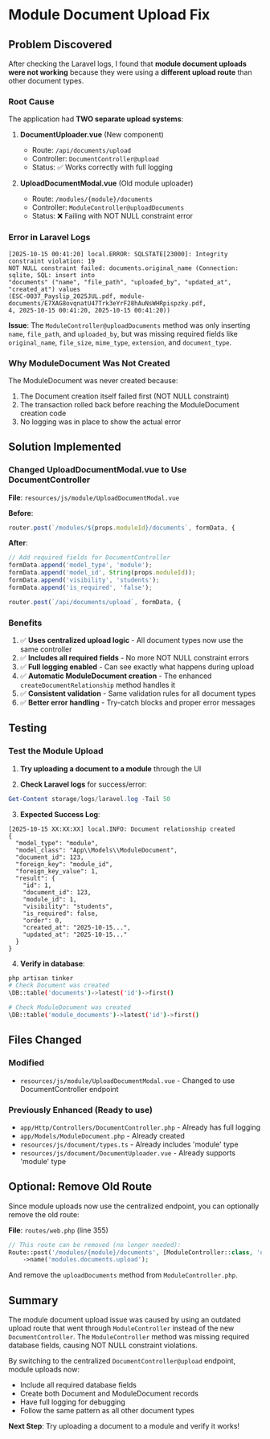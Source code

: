 # Module Document Upload Fix

## Problem Discovered

After checking the Laravel logs, I found that **module document uploads were not working** because they were using a **different upload route** than other document types.

### Root Cause

The application had **TWO separate upload systems**:

1. **DocumentUploader.vue** (New component)
   - Route: `/api/documents/upload`
   - Controller: `DocumentController@upload`
   - Status: ✅ Works correctly with full logging

2. **UploadDocumentModal.vue** (Old module uploader)
   - Route: `/modules/{module}/documents`
   - Controller: `ModuleController@uploadDocuments`
   - Status: ❌ Failing with NOT NULL constraint error

### Error in Laravel Logs

```
[2025-10-15 00:41:20] local.ERROR: SQLSTATE[23000]: Integrity constraint violation: 19 
NOT NULL constraint failed: documents.original_name (Connection: sqlite, SQL: insert into 
"documents" ("name", "file_path", "uploaded_by", "updated_at", "created_at") values 
(ESC-0037_Payslip_2025JUL.pdf, module-documents/E7XAG8ovqnatU47Trk3eYrF28hAuNsWHRpispzky.pdf, 
4, 2025-10-15 00:41:20, 2025-10-15 00:41:20))
```

**Issue**: The `ModuleController@uploadDocuments` method was only inserting `name`, `file_path`, and `uploaded_by`, but was missing required fields like `original_name`, `file_size`, `mime_type`, `extension`, and `document_type`.

### Why ModuleDocument Was Not Created

The ModuleDocument was never created because:
1. The Document creation itself failed first (NOT NULL constraint)
2. The transaction rolled back before reaching the ModuleDocument creation code
3. No logging was in place to show the actual error

## Solution Implemented

### Changed UploadDocumentModal.vue to Use DocumentController

**File**: `resources/js/module/UploadDocumentModal.vue`

**Before**:
```typescript
router.post(`/modules/${props.moduleId}/documents`, formData, {
```

**After**:
```typescript
// Add required fields for DocumentController
formData.append('model_type', 'module');
formData.append('model_id', String(props.moduleId));
formData.append('visibility', 'students');
formData.append('is_required', 'false');

router.post(`/api/documents/upload`, formData, {
```

### Benefits

1. ✅ **Uses centralized upload logic** - All document types now use the same controller
2. ✅ **Includes all required fields** - No more NOT NULL constraint errors
3. ✅ **Full logging enabled** - Can see exactly what happens during upload
4. ✅ **Automatic ModuleDocument creation** - The enhanced `createDocumentRelationship` method handles it
5. ✅ **Consistent validation** - Same validation rules for all document types
6. ✅ **Better error handling** - Try-catch blocks and proper error messages

## Testing

### Test the Module Upload

1. **Try uploading a document to a module** through the UI

2. **Check Laravel logs** for success/error:
```powershell
Get-Content storage/logs/laravel.log -Tail 50
```

3. **Expected Success Log**:
```
[2025-10-15 XX:XX:XX] local.INFO: Document relationship created  
{
  "model_type": "module",
  "model_class": "App\\Models\\ModuleDocument",
  "document_id": 123,
  "foreign_key": "module_id",
  "foreign_key_value": 1,
  "result": {
    "id": 1,
    "document_id": 123,
    "module_id": 1,
    "visibility": "students",
    "is_required": false,
    "order": 0,
    "created_at": "2025-10-15...",
    "updated_at": "2025-10-15..."
  }
}
```

4. **Verify in database**:
```bash
php artisan tinker
# Check Document was created
\DB::table('documents')->latest('id')->first()

# Check ModuleDocument was created
\DB::table('module_documents')->latest('id')->first()
```

## Files Changed

### Modified
- `resources/js/module/UploadDocumentModal.vue` - Changed to use DocumentController endpoint

### Previously Enhanced (Ready to use)
- `app/Http/Controllers/DocumentController.php` - Already has full logging
- `app/Models/ModuleDocument.php` - Already created
- `resources/js/document/types.ts` - Already includes 'module' type
- `resources/js/document/DocumentUploader.vue` - Already supports 'module' type

## Optional: Remove Old Route

Since module uploads now use the centralized endpoint, you can optionally remove the old route:

**File**: `routes/web.php` (line 355)

```php
// This route can be removed (no longer needed):
Route::post('/modules/{module}/documents', [ModuleController::class, 'uploadDocuments'])
    ->name('modules.documents.upload');
```

And remove the `uploadDocuments` method from `ModuleController.php`.

## Summary

The module document upload issue was caused by using an outdated upload route that went through `ModuleController` instead of the new `DocumentController`. The `ModuleController` method was missing required database fields, causing NOT NULL constraint violations.

By switching to the centralized `DocumentController@upload` endpoint, module uploads now:
- Include all required database fields
- Create both Document and ModuleDocument records
- Have full logging for debugging
- Follow the same pattern as all other document types

**Next Step**: Try uploading a document to a module and verify it works!
